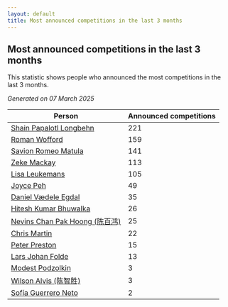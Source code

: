 ```yaml
---
layout: default
title: Most announced competitions in the last 3 months
---
```

## Most announced competitions in the last 3 months
This statistic shows people who announced the most competitions in the last 3 months.

*Generated on 07 March 2025*

| Person | Announced competitions |
| --- | --- |
| [Shain Papalotl Longbehn](https://www.worldcubeassociation.org/persons/2020LONG05) | 221 |
| [Roman Wofford](https://www.worldcubeassociation.org/persons/2017WOFF01) | 159 |
| [Savion Romeo Matula](https://www.worldcubeassociation.org/persons/2019MATU03) | 141 |
| [Zeke Mackay](https://www.worldcubeassociation.org/persons/2015MACK06) | 113 |
| [Lisa Leukemans](https://www.worldcubeassociation.org/persons/2021LEUK01) | 105 |
| [Joyce Peh](https://www.worldcubeassociation.org/persons/2017PEHJ01) | 49 |
| [Daniel Vædele Egdal](https://www.worldcubeassociation.org/persons/2013EGDA01) | 35 |
| [Hitesh Kumar Bhuwalka](https://www.worldcubeassociation.org/persons/2022BHUW01) | 26 |
| [Nevins Chan Pak Hoong (陈百鸿)](https://www.worldcubeassociation.org/persons/2010CHAN20) | 25 |
| [Chris Martin](https://www.worldcubeassociation.org/persons/2013MART03) | 22 |
| [Peter Preston](https://www.worldcubeassociation.org/persons/2017PRES02) | 15 |
| [Lars Johan Folde](https://www.worldcubeassociation.org/persons/2018FOLD01) | 13 |
| [Modest Podzolkin](https://www.worldcubeassociation.org/persons/2017PODZ01) | 3 |
| [Wilson Alvis (陈智胜)](https://www.worldcubeassociation.org/persons/2011ALVI01) | 3 |
| [Sofía Guerrero Neto](https://www.worldcubeassociation.org/persons/2017NETO02) | 2 |
